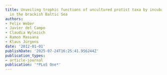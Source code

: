 ```yaml
---
title: Unveiling trophic functions of uncultured protist taxa by incubation experiments
  in the brackish Baltic Sea
authors:
- Felix Weber
- Javier del Campo
- Claudia Wylezich
- Ramon Massana
- Klaus Jürgens
date: '2012-01-01'
publishDate: '2025-07-24T16:25:41.956244Z'
publication_types:
- article-journal
publication: '*PLoS One*'
---
```

